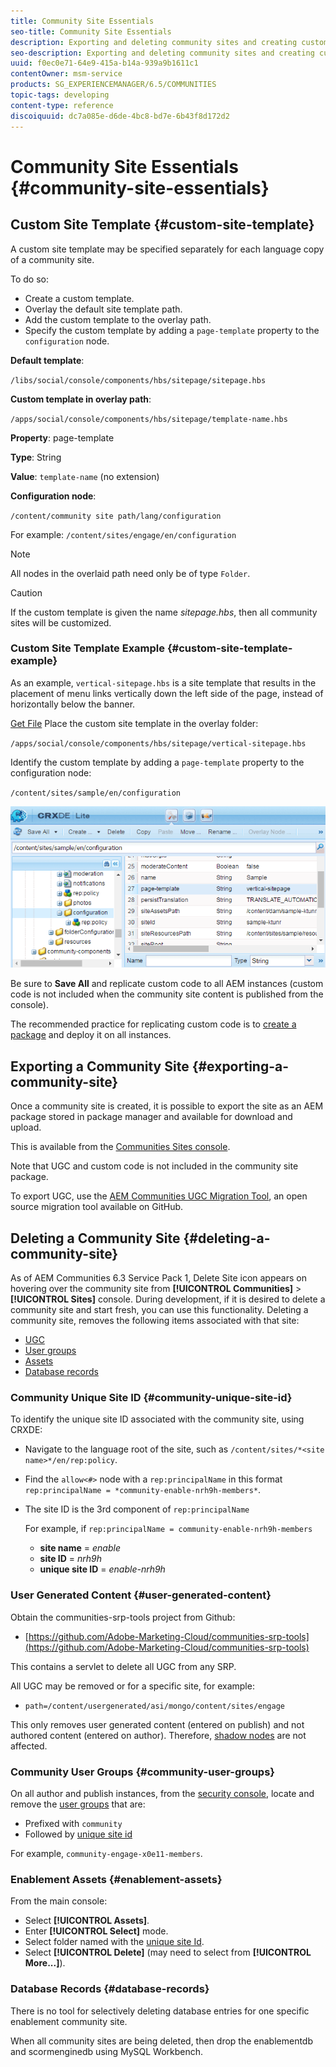 ```yaml
---
title: Community Site Essentials
seo-title: Community Site Essentials
description: Exporting and deleting community sites and creating custom site templates
seo-description: Exporting and deleting community sites and creating custom site templates
uuid: f0ec0e71-64e9-415a-b14a-939a9b1611c1
contentOwner: msm-service
products: SG_EXPERIENCEMANAGER/6.5/COMMUNITIES
topic-tags: developing
content-type: reference
discoiquuid: dc7a085e-d6de-4bc8-bd7e-6b43f8d172d2
---
```


# Community Site Essentials {#community-site-essentials}

## Custom Site Template {#custom-site-template}

A custom site template may be specified separately for each language copy of a community site.

To do so:

* Create a custom template.
* Overlay the default site template path.
* Add the custom template to the overlay path.
* Specify the custom template by adding a `page-template` property to the `configuration` node.

**Default template**:

`/libs/social/console/components/hbs/sitepage/sitepage.hbs`

**Custom template in overlay path**:

`/apps/social/console/components/hbs/sitepage/template-name.hbs`

**Property**: page-template

**Type**: String

**Value**: `template-name` (no extension)

**Configuration node**:

`/content/community site path/lang/configuration`

For example: `/content/sites/engage/en/configuration`

>[!NOTE]
>
>All nodes in the overlaid path need only be of type `Folder`.

>[!CAUTION]
>
>If the custom template is given the name *sitepage.hbs*, then all community sites will be customized.

### Custom Site Template Example {#custom-site-template-example}

As an example, `vertical-sitepage.hbs` is a site template that results in the placement of menu links vertically down the left side of the page, instead of horizontally below the banner.

[Get File](assets/vertical-sitepage.hbs)
Place the custom site template in the overlay folder:

`/apps/social/console/components/hbs/sitepage/vertical-sitepage.hbs`

Identify the custom template by adding a `page-template` property to the configuration node:

`/content/sites/sample/en/configuration`

![crxde-siteconfiguration](assets/crxde-siteconfiguration.png)

Be sure to **Save All** and replicate custom code to all AEM instances (custom code is not included when the community site content is published from the console).

The recommended practice for replicating custom code is to [create a package](../../help/sites-administering/package-manager.md#creating-a-new-package) and deploy it on all instances.

## Exporting a Community Site {#exporting-a-community-site}

Once a community site is created, it is possible to export the site as an AEM package stored in package manager and available for download and upload.

This is available from the [Communities Sites console](sites-console.md#exporting-the-site).

Note that UGC and custom code is not included in the community site package.

To export UGC, use the [AEM Communities UGC Migration Tool](https://github.com/Adobe-Marketing-Cloud/communities-ugc-migration), an open source migration tool available on GitHub.

## Deleting a Community Site {#deleting-a-community-site}

As of AEM Communities 6.3 Service Pack 1, Delete Site icon appears on hovering over the community site from **[!UICONTROL Communities]** > **[!UICONTROL Sites]** console. During development, if it is desired to delete a community site and start fresh, you can use this functionality. Deleting a community site, removes the following items associated with that site:

* [UGC](#user-generated-content)
* [User groups](#community-user-groups)
* [Assets](#enablement-assets)
* [Database records](#database-records)

### Community Unique Site ID {#community-unique-site-id}

To identify the unique site ID associated with the community site, using CRXDE:

* Navigate to the language root of the site, such as `/content/sites/*<site name>*/en/rep:policy`.

* Find the `allow<#>` node with a `rep:principalName` in this format `rep:principalName = *community-enable-nrh9h-members*`.

* The site ID is the 3rd component of `rep:principalName`
  
  For example, if `rep:principalName = community-enable-nrh9h-members`

  * **site name** = *enable*
  * **site ID** = *nrh9h*
  * **unique site ID** = *enable-nrh9h*

### User Generated Content {#user-generated-content}

Obtain the communities-srp-tools project from Github:

* [https://github.com/Adobe-Marketing-Cloud/communities-srp-tools](https://github.com/Adobe-Marketing-Cloud/communities-srp-tools)

This contains a servlet to delete all UGC from any SRP.

All UGC may be removed or for a specific site, for example:

* `path=/content/usergenerated/asi/mongo/content/sites/engage`

This only removes user generated content (entered on publish) and not authored content (entered on author). Therefore, [shadow nodes](srp.md#shadownodes) are not affected.

### Community User Groups {#community-user-groups}

On all author and publish instances, from the [security console](../../help/sites-administering/security.md), locate and remove the [user groups](users.md) that are:

* Prefixed with `community`
* Followed by [unique site id](#community-unique-site-id)

For example, `community-engage-x0e11-members`.

### Enablement Assets {#enablement-assets}

From the main console:

* Select **[!UICONTROL Assets]**.
* Enter **[!UICONTROL Select]** mode.
* Select folder named with the [unique site Id](#community-unique-site-id).
* Select **[!UICONTROL Delete]** (may need to select from **[!UICONTROL More...]**).

### Database Records {#database-records}

There is no tool for selectively deleting database entries for one specific enablement community site.

When all community sites are being deleted, then drop the enablementdb and scormenginedb using MySQL Workbench.
